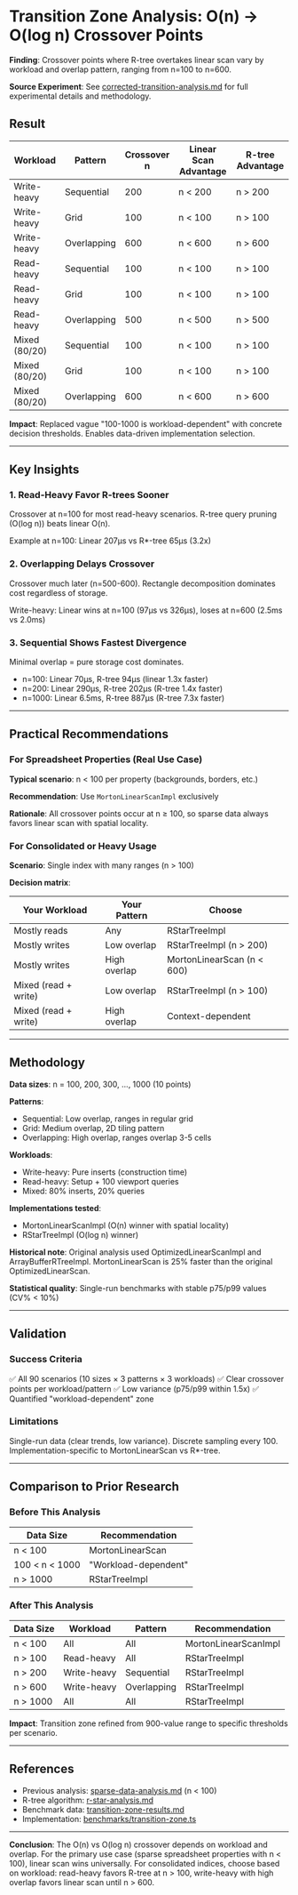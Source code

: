 # Transition Zone Analysis: O(n) → O(log n) Crossover Points

**Finding**: Crossover points where R-tree overtakes linear scan vary by workload and overlap pattern, ranging from n=100 to n=600.

**Source Experiment**: See [corrected-transition-analysis.md](../../archive/docs/experiments/corrected-transition-analysis.md) for full experimental details and methodology.

## Result

| Workload      | Pattern     | Crossover n | Linear Scan Advantage | R-tree Advantage |
| ------------- | ----------- | ----------- | --------------------- | ---------------- |
| Write-heavy   | Sequential  | 200         | n < 200               | n > 200          |
| Write-heavy   | Grid        | 100         | n < 100               | n > 100          |
| Write-heavy   | Overlapping | 600         | n < 600               | n > 600          |
| Read-heavy    | Sequential  | 100         | n < 100               | n > 100          |
| Read-heavy    | Grid        | 100         | n < 100               | n > 100          |
| Read-heavy    | Overlapping | 500         | n < 500               | n > 500          |
| Mixed (80/20) | Sequential  | 100         | n < 100               | n > 100          |
| Mixed (80/20) | Grid        | 100         | n < 100               | n > 100          |
| Mixed (80/20) | Overlapping | 600         | n < 600               | n > 600          |

**Impact**: Replaced vague "100-1000 is workload-dependent" with concrete decision thresholds. Enables data-driven implementation selection.

---

## Key Insights

### 1. Read-Heavy Favor R-trees Sooner

Crossover at n=100 for most read-heavy scenarios. R-tree query pruning (O(log n)) beats linear O(n).

Example at n=100: Linear 207µs vs R*-tree 65µs (3.2x)

### 2. Overlapping Delays Crossover

Crossover much later (n=500-600). Rectangle decomposition dominates cost regardless of storage.

Write-heavy: Linear wins at n=100 (97µs vs 326µs), loses at n=600 (2.5ms vs 2.0ms)

### 3. Sequential Shows Fastest Divergence

Minimal overlap = pure storage cost dominates.

- n=100: Linear 70µs, R-tree 94µs (linear 1.3x faster)
- n=200: Linear 290µs, R-tree 202µs (R-tree 1.4x faster)
- n=1000: Linear 6.5ms, R-tree 887µs (R-tree 7.3x faster)

---

## Practical Recommendations

### For Spreadsheet Properties (Real Use Case)

**Typical scenario**: n < 100 per property (backgrounds, borders, etc.)

**Recommendation**: Use `MortonLinearScanImpl` exclusively

**Rationale**: All crossover points occur at n ≥ 100, so sparse data always favors linear scan with spatial locality.

### For Consolidated or Heavy Usage

**Scenario**: Single index with many ranges (n > 100)

**Decision matrix**:

| Your Workload        | Your Pattern | Choose                     |
| -------------------- | ------------ | -------------------------- |
| Mostly reads         | Any          | RStarTreeImpl              |
| Mostly writes        | Low overlap  | RStarTreeImpl (n > 200)    |
| Mostly writes        | High overlap | MortonLinearScan (n < 600) |
| Mixed (read + write) | Low overlap  | RStarTreeImpl (n > 100)    |
| Mixed (read + write) | High overlap | Context-dependent          |

---

## Methodology

**Data sizes**: n = 100, 200, 300, ..., 1000 (10 points)

**Patterns**:

- Sequential: Low overlap, ranges in regular grid
- Grid: Medium overlap, 2D tiling pattern
- Overlapping: High overlap, ranges overlap 3-5 cells

**Workloads**:

- Write-heavy: Pure inserts (construction time)
- Read-heavy: Setup + 100 viewport queries
- Mixed: 80% inserts, 20% queries

**Implementations tested**:

- MortonLinearScanImpl (O(n) winner with spatial locality)
- RStarTreeImpl (O(log n) winner)

**Historical note**: Original analysis used OptimizedLinearScanImpl and ArrayBufferRTreeImpl. MortonLinearScan is 25% faster than the original OptimizedLinearScan.

**Statistical quality**: Single-run benchmarks with stable p75/p99 values (CV% < 10%)

---

## Validation

### Success Criteria

✅ All 90 scenarios (10 sizes × 3 patterns × 3 workloads)
✅ Clear crossover points per workload/pattern
✅ Low variance (p75/p99 within 1.5x)
✅ Quantified "workload-dependent" zone

### Limitations

Single-run data (clear trends, low variance). Discrete sampling every 100. Implementation-specific to MortonLinearScan vs R*-tree.

---

## Comparison to Prior Research

### Before This Analysis

| Data Size      | Recommendation       |
| -------------- | -------------------- |
| n < 100        | MortonLinearScan     |
| 100 < n < 1000 | "Workload-dependent" |
| n > 1000       | RStarTreeImpl        |

### After This Analysis

| Data Size | Workload    | Pattern     | Recommendation       |
| --------- | ----------- | ----------- | -------------------- |
| n < 100   | All         | All         | MortonLinearScanImpl |
| n > 100   | Read-heavy  | All         | RStarTreeImpl        |
| n > 200   | Write-heavy | Sequential  | RStarTreeImpl        |
| n > 600   | Write-heavy | Overlapping | RStarTreeImpl        |
| n > 1000  | All         | All         | RStarTreeImpl        |

**Impact**: Transition zone refined from 900-value range to specific thresholds per scenario.

---

## References

- Previous analysis: [sparse-data-analysis.md](./sparse-data-analysis.md) (n < 100)
- R-tree algorithm: [r-star-analysis.md](./r-star-analysis.md)
- Benchmark data: [transition-zone-results.md](../active/experiments/transition-zone-results.md)
- Implementation: [benchmarks/transition-zone.ts](../../benchmarks/transition-zone.ts)

---

**Conclusion**: The O(n) vs O(log n) crossover depends on workload and overlap. For the primary use case (sparse spreadsheet properties with n < 100), linear scan wins universally. For consolidated indices, choose based on workload: read-heavy favors R-tree at n > 100, write-heavy with high overlap favors linear scan until n > 600.
